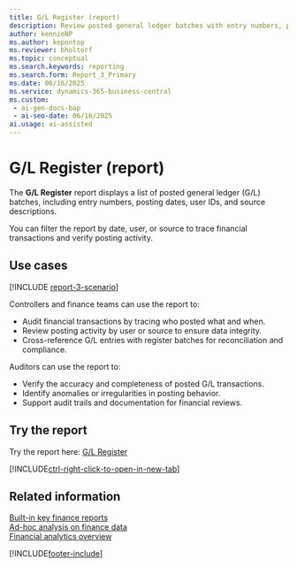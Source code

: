 ```yaml
---
title: G/L Register (report)
description: Review posted general ledger batches with entry numbers, posting dates, user IDs, and source descriptions to support audits and traceability.
author: kennieNP
ms.author: kepontop
ms.reviewer: bholtorf
ms.topic: conceptual
ms.search.keywords: reporting
ms.search.form: Report_3_Primary
ms.date: 06/16/2025
ms.service: dynamics-365-business-central
ms.custom:
 - ai-gen-docs-bap
 - ai-seo-date: 06/16/2025
ai.usage: ai-assisted
---
```


# G/L Register (report)

The **G/L Register** report displays a list of posted general ledger (G/L) batches, including entry numbers, posting dates, user IDs, and source descriptions.

You can filter the report by date, user, or source to trace financial transactions and verify posting activity.

## Use cases

[!INCLUDE [report-3-scenario](../includes/report-3-scenario-include.md)]

Controllers and finance teams can use the report to:

* Audit financial transactions by tracing who posted what and when.
* Review posting activity by user or source to ensure data integrity.
* Cross-reference G/L entries with register batches for reconciliation and compliance.

Auditors can use the report to:

* Verify the accuracy and completeness of posted G/L transactions.
* Identify anomalies or irregularities in posting behavior.
* Support audit trails and documentation for financial reviews.

## Try the report

Try the report here: [G/L Register](https://businesscentral.dynamics.com?report=3)

[!INCLUDE[ctrl-right-click-to-open-in-new-tab](../includes/ctrl-right-click-to-open-in-new-tab.md)]

## Related information

[Built-in key finance reports](../finance-reports.md)  
[Ad-hoc analysis on finance data](../ad-hoc-analysis-finance.md)  
[Financial analytics overview](../bi.md)  

[!INCLUDE[footer-include](../includes/footer-banner.md)]